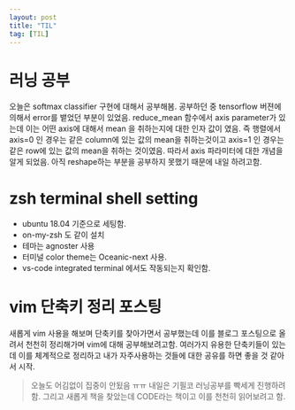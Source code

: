 ```yaml
---
layout: post
title: "TIL"
tag: [TIL]
---
```

# 러닝 공부
오늘은 softmax classifier 구현에 대해서 공부해봄. 공부하던 중 tensorflow 버젼에 의해서 error를 뱉었던 부분이 있었음. reduce_mean 함수에서 axis parameter가 있는데 이는 어떤 axis에 대해서 mean 을 취하는지에 대한 인자 값이 였음. 즉 행렬에서 axis=0 인 경우는 같은 column에 있는 값의 mean을 취하는것이고 axis=1 인 경우는 같은 row에 있는 값의 mean을 취하는 것이였음.
따라서 axis 파라미터에 대한 개념을 알게 되었음. 아직 reshape하는 부분을 공부하지 못했기 때문에 내일 하려고함.

# zsh terminal shell setting
* ubuntu 18.04 기준으로 세팅함.
* on-my-zsh 도 같이 설치
* 테마는 agnoster 사용
* 터미널 color theme는 Oceanic-next 사용.
* vs-code integrated terminal 에서도 작동되는지 확인함.

# vim 단축키 정리 포스팅
새롭게 vim 사용을 해보며 단축키를 찾아가면서 공부했는데 이를 블로그 포스팅으로 올려서 천천히 정리해가며 vim에 대해 공부해보려고함. 여러가지 유용한 단축키들이 있는데 이를 체계적으로 정리하고 내가 자주사용하는 것들에 대한 공유를 하면 좋을 것 같아서 시작.

> 오늘도 어김없이 집중이 안됬음 ㅠㅠ 내일은 기필코 러닝공부를 빡세게 진행하려함. 그리고 새롭게 책을 찾았는데 CODE라는 책이고 이를 천천히 읽어보려고 함.
